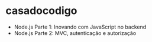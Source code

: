 # casadocodigo
- Node.js Parte 1: Inovando com JavaScript no backend
- Node.js Parte 2: MVC, autenticação e autorização
